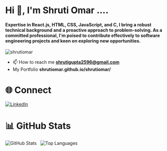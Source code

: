 <h1 align="left">Hi 👋, I'm Shruti Omar ....</h1>
<h4 align="left">Expertise in React.js, HTML, CSS, JavaScript, and C, I bring a robust technical background and a proactive
approach to problem-solving. As a committed professional, I'm poised to contribute effectively to software
engineering projects and keen on exploring new opportunities.</h4>

<p align="left"> <img src="https://komarev.com/ghpvc/?username=shrutiomar&label=Profile%20views&color=0e75b6&style=flat" alt="shrutiomar" /> </p>

- 📫 How to reach me **shrutigupta2596@gmail.com**
- My Portfolio **shrutiomar.github.io/shrutiomar/**

# 🌐 Connect

  [![LinkedIn](https://img.shields.io/badge/-LinkedIn-0077B5?style=for-the-badge&logo=linkedin&logoWidth=20&logoColor=white)](https://linkedin.com/in/shrutiomarcoder/)&nbsp;


# 📊 GitHub Stats
  ![GitHub Stats](https://github-readme-stats.vercel.app/api?username=shrutiomar&count_private=true&show_icons=true&theme=radical)&nbsp;&nbsp;
  ![Top Languages](https://github-readme-stats.vercel.app/api/top-langs/?username=shrutiomar&layout=compact&theme=radical)
